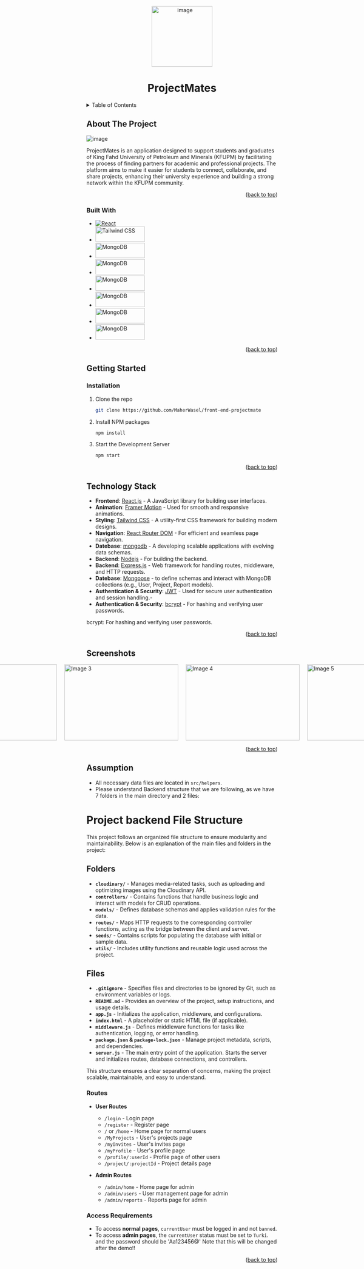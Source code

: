 <p align="center">
  <img src="https://github.com/user-attachments/assets/b497dea8-9f9f-44b4-a477-58e03125a267" width="160" height="160" alt="image">
</p>
<div align="center">

<h1 align="center">ProjectMates</h1>

</div>

<!-- TABLE OF CONTENTS -->
<details>
  <summary>Table of Contents</summary>
  <ol>
    <li>
      <a href="#about-the-project">About The Project</a>
      <ul>
        <li><a href="#built-with">Built With</a></li>
      </ul>
    </li>
    <li>
      <a href="#getting-started">Getting Started</a>
      <ul>
        <li><a href="#installation">Installation</a></li>
      </ul>
    </li>
    <li><a href="#technology-stack">Technology Stack</a></li>
    <li><a href="#screenshots">Screenshots</a></li>
    <li><a href="#assumption">Assumption</a></li>
  </ol>
</details>

<!-- ABOUT THE PROJECT -->
## About The Project

![image](https://github.com/user-attachments/assets/da7a63cd-ab42-45b1-a019-407be59b29ee)

<p> ProjectMates  is an application designed to support students and graduates of King Fahd University of Petroleum and Minerals (KFUPM) by facilitating the process of finding partners for academic and professional projects. The platform aims to make it easier for students to connect, collaborate, and share projects, enhancing their university experience and building a strong network within the KFUPM community.</p>

<p align="right">(<a href="#about-the-project">back to top</a>)</p>

<!-- BUILT WITH -->
### Built With

* [![React][React.js]][React-url]
* <a href="https://tailwindcss.com/"><img src="https://github.com/user-attachments/assets/395d64c8-a11a-419e-ba7a-4505f903b391" width="130" height="40" alt="Tailwind CSS"></a>
* <a href="https://www.mongodb.com/"><img src="https://github.com/user-attachments/assets/5b2fc34f-8235-401d-8a13-d7b7af5880ab" width="130" height="40" alt="MongoDB"></a>
* <a href="https://www.mongodb.com/"><img src="https://github.com/user-attachments/assets/6fc62197-43c1-4456-a9bd-d61af6c7db08" width="130" height="40" alt="MongoDB"></a>
* <a href="https://jwt.io/"><img src="https://github.com/user-attachments/assets/da3368ee-7a1e-4599-ae6c-5e942d1f07d2" width="130" height="40" alt="MongoDB"></a>
* <a href="https://mongoosejs.com/"><img src="https://github.com/user-attachments/assets/e1e2ea57-42c5-4d09-83a6-1e0f48ff402a" width="130" height="40" alt="MongoDB"></a>
* <a href="https://expressjs.com/"><img src="https://github.com/user-attachments/assets/de555872-a606-45ef-a023-6d3c4ede561d" width="130" height="40" alt="MongoDB"></a>
* <a href="https://nodejs.org/en"><img src="https://github.com/user-attachments/assets/521ece98-bc4e-46c8-91f6-80b35fe3f149" width="130" height="40" alt="MongoDB"></a>




<p align="right">(<a href="#about-the-project">back to top</a>)</p>

<!-- GETTING STARTED -->
## Getting Started

### Installation
1. Clone the repo
   ```sh
   git clone https://github.com/MaherWasel/front-end-projectmate

   ```
2. Install NPM packages
   ```sh
   npm install
   ```
3. Start the Development Server
   ```js
   npm start
   ```


<p align="right">(<a href="#about-the-project">back to top</a>)</p>



<!-- USAGE EXAMPLES -->

## Technology Stack

- **Frontend**: [React.js](https://reactjs.org/) - A JavaScript library for building user interfaces.
- **Animation**: [Framer Motion](https://www.framer.com/motion/) - Used for smooth and responsive animations.
- **Styling**: [Tailwind CSS](https://tailwindcss.com/) - A utility-first CSS framework for building modern designs.
- **Navigation**: [React Router DOM](https://reactrouter.com/) - For efficient and seamless page navigation.
- **Datebase**: [mongodb](https://www.mongodb.com/) - A developing scalable applications with evolving data schemas.
- **Backend**: [Nodejs](https://nodejs.org/en) - For building the backend.
- **Backend**: [Express.js](https://expressjs.com/) - Web framework for handling routes, middleware, and HTTP requests.
- **Datebase**: [Mongoose](https://mongoosejs.com/) - to define schemas and interact with MongoDB collections (e.g., User, Project, Report models).
- **Authentication & Security**: [JWT](https://jwt.io/) - Used for secure user authentication and session handling.-
- **Authentication & Security**: [bcrypt](https://www.npmjs.com/package/bcrypt) - For hashing and verifying user passwords.

bcrypt: For hashing and verifying user passwords.
  


<p align="right">(<a href="#about-the-project">back to top</a>)</p>


## Screenshots
<div style="display: flex; justify-content: center; gap: 20px;"> <img src="https://github.com/user-attachments/assets/1250c7f5-e818-4f4a-a7e6-008820b9577b" width="300" height="200" alt="Image 1"> <img src="https://github.com/user-attachments/assets/da7a63cd-ab42-45b1-a019-407be59b29ee" width="300" height="200" alt="Image 2"> <img src="https://github.com/user-attachments/assets/2eb6b8b5-f9a2-480c-bc2c-ff4b87b11c64" width="300" height="200" alt="Image 3"> <img src="https://github.com/user-attachments/assets/c6341d92-386a-4c27-9cf0-97e8c5e70b4e" width="300" height="200" alt="Image 4"> <img src="https://github.com/user-attachments/assets/731d63e4-8d1e-40b0-aa80-cab2f91e9c3d" width="300" height="200" alt="Image 5"> <img src="https://github.com/user-attachments/assets/071703e4-02ae-45d0-8799-1f45ab42f415" width="300" height="200" alt="Image 6"></div> <p align="right">(<a href="#about-the-project">back to top</a>)</p> <!-- ASSUMPTION -->



## Assumption

- All necessary data files are located in `src/helpers`.
-  Please understand Backend structure that we are following, as we have 7 folders in the main directory and 2 files:
<h1>Project backend File Structure</h1>

<p>This project follows an organized file structure to ensure modularity and maintainability. Below is an explanation of the main files and folders in the project:</p>

<h2>Folders</h2>
<ul>
  <li>
    <strong><code>cloudinary/</code></strong> - Manages media-related tasks, such as uploading and optimizing images using the Cloudinary API.
  </li>
  <li>
    <strong><code>controllers/</code></strong> - Contains functions that handle business logic and interact with models for CRUD operations.
  </li>
  <li>
    <strong><code>models/</code></strong> - Defines database schemas and applies validation rules for the data.
  </li>
  <li>
    <strong><code>routes/</code></strong> - Maps HTTP requests to the corresponding controller functions, acting as the bridge between the client and server.
  </li>
  <li>
    <strong><code>seeds/</code></strong> - Contains scripts for populating the database with initial or sample data.
  </li>
  <li>
    <strong><code>utils/</code></strong> - Includes utility functions and reusable logic used across the project.
  </li>
</ul>

<h2>Files</h2>
<ul>
  <li>
    <strong><code>.gitignore</code></strong> - Specifies files and directories to be ignored by Git, such as environment variables or logs.
  </li>
  <li>
    <strong><code>README.md</code></strong> - Provides an overview of the project, setup instructions, and usage details.
  </li>
  <li>
    <strong><code>app.js</code></strong> - Initializes the application, middleware, and configurations.
  </li>
  <li>
    <strong><code>index.html</code></strong> - A placeholder or static HTML file (if applicable).
  </li>
  <li>
    <strong><code>middleware.js</code></strong> - Defines middleware functions for tasks like authentication, logging, or error handling.
  </li>
  <li>
    <strong><code>package.json</code> & <code>package-lock.json</code></strong> - Manage project metadata, scripts, and dependencies.
  </li>
  <li>
    <strong><code>server.js</code></strong> - The main entry point of the application. Starts the server and initializes routes, database connections, and controllers.
  </li>
</ul>

<p>This structure ensures a clear separation of concerns, making the project scalable, maintainable, and easy to understand.</p>


### Routes

- **User Routes**
  - `/login` - Login page
  - `/register` - Register page
  - `/` or `/home` - Home page for normal users
  - `/MyProjects` - User's projects page
  - `/myInvites` - User's invites page
  - `/myProfile` - User's profile page
  - `/profile/:userId` - Profile page of other users
  - `/project/:projectId` - Project details page

- **Admin Routes**
  - `/admin/home` - Home page for admin
  - `/admin/users` - User management page for admin
  - `/admin/reports` - Reports page for admin

### Access Requirements

- To access **normal pages**, `currentUser` must be logged in and not `banned`.
- To access **admin pages**, the `currentUser` status must be set to `Turki`. and the password should be 'Aa123456@' Note that this will be changed after the demo!!

<p align="right">(<a href="#about-the-project">back to top</a>)</p>







<!-- MARKDOWN LINKS & IMAGES -->
<!-- https://www.markdownguide.org/basic-syntax/#reference-style-links -->
[contributors-shield]: https://img.shields.io/github/contributors/github_username/repo_name.svg?style=for-the-badge
[contributors-url]: https://github.com/github_username/repo_name/graphs/contributors
[forks-shield]: https://img.shields.io/github/forks/github_username/repo_name.svg?style=for-the-badge
[forks-url]: https://github.com/github_username/repo_name/network/members
[stars-shield]: https://img.shields.io/github/stars/github_username/repo_name.svg?style=for-the-badge
[stars-url]: https://github.com/github_username/repo_name/stargazers
[issues-shield]: https://img.shields.io/github/issues/github_username/repo_name.svg?style=for-the-badge
[issues-url]: https://github.com/github_username/repo_name/issues
[license-shield]: https://img.shields.io/github/license/github_username/repo_name.svg?style=for-the-badge
[license-url]: https://github.com/github_username/repo_name/blob/master/LICENSE.txt
[linkedin-shield]: https://img.shields.io/badge/-LinkedIn-black.svg?style=for-the-badge&logo=linkedin&colorB=555
[linkedin-url]: https://linkedin.com/in/linkedin_username
[product-screenshot]: images/screenshot.png
[Next.js]: https://img.shields.io/badge/next.js-000000?style=for-the-badge&logo=nextdotjs&logoColor=white
[Next-url]: https://nextjs.org/
[React.js]: https://img.shields.io/badge/React-20232A?style=for-the-badge&logo=react&logoColor=61DAFB
[React-url]: https://reactjs.org/
[Vue.js]: https://img.shields.io/badge/Vue.js-35495E?style=for-the-badge&logo=vuedotjs&logoColor=4FC08D
[Vue-url]: https://vuejs.org/
[Angular.io]: https://img.shields.io/badge/Angular-DD0031?style=for-the-badge&logo=angular&logoColor=white
[Angular-url]: https://angular.io/
[Svelte.dev]: https://img.shields.io/badge/Svelte-4A4A55?style=for-the-badge&logo=svelte&logoColor=FF3E00
[Svelte-url]: https://svelte.dev/
[Laravel.com]: https://img.shields.io/badge/Laravel-FF2D20?style=for-the-badge&logo=laravel&logoColor=white
[Laravel-url]: https://laravel.com
[Bootstrap.com]: https://img.shields.io/badge/Bootstrap-563D7C?style=for-the-badge&logo=bootstrap&logoColor=white
[Bootstrap-url]: https://getbootstrap.com
[JQuery.com]: https://img.shields.io/badge/jQuery-0769AD?style=for-the-badge&logo=jquery&logoColor=white
[JQuery-url]: https://jquery.com 
[Image-icon]: https://github.com/user-attachments/assets/395d64c8-a11a-419e-ba7a-4505f903b391
[Image-icon]: <img src="https://github.com/user-attachments/assets/395d64c8-a11a-419e-ba7a-4505f903b391" width="6" height="30">
[Image-url]: https://tailwindcss.com/




































